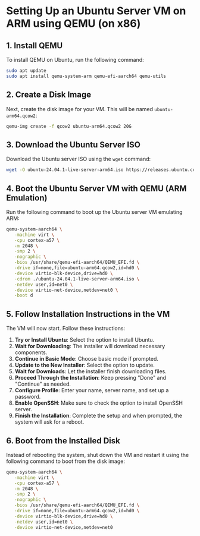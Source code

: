 # Setting Up an Ubuntu Server VM on ARM using QEMU (on x86)

## 1. Install QEMU
To install QEMU on Ubuntu, run the following command:

```bash
sudo apt update
sudo apt install qemu-system-arm qemu-efi-aarch64 qemu-utils
```

## 2. Create a Disk Image
Next, create the disk image for your VM. This will be named `ubuntu-arm64.qcow2`:

```bash
qemu-img create -f qcow2 ubuntu-arm64.qcow2 20G
```

## 3. Download the Ubuntu Server ISO
Download the Ubuntu server ISO using the `wget` command:

```bash
wget -O ubuntu-24.04.1-live-server-arm64.iso https://releases.ubuntu.com/24.04/ubuntu-24.04.1-live-server-arm64.iso
```

## 4. Boot the Ubuntu Server VM with QEMU (ARM Emulation)
Run the following command to boot up the Ubuntu server VM emulating ARM:

```bash
qemu-system-aarch64 \
   -machine virt \
   -cpu cortex-a57 \
   -m 2048 \
   -smp 2 \
   -nographic \
   -bios /usr/share/qemu-efi-aarch64/QEMU_EFI.fd \
   -drive if=none,file=ubuntu-arm64.qcow2,id=hd0 \
   -device virtio-blk-device,drive=hd0 \
   -cdrom ./ubuntu-24.04.1-live-server-arm64.iso \
   -netdev user,id=net0 \
   -device virtio-net-device,netdev=net0 \
   -boot d
```

## 5. Follow Installation Instructions in the VM
The VM will now start. Follow these instructions:

1. **Try or Install Ubuntu**: Select the option to install Ubuntu.
2. **Wait for Downloading**: The installer will download necessary components.
3. **Continue in Basic Mode**: Choose basic mode if prompted.
4. **Update to the New Installer**: Select the option to update.
5. **Wait for Downloads**: Let the installer finish downloading files.
6. **Proceed Through the Installation**: Keep pressing "Done" and "Continue" as needed.
7. **Configure Profile**: Enter your name, server name, and set up a password.
8. **Enable OpenSSH**: Make sure to check the option to install OpenSSH server.
9. **Finish the Installation**: Complete the setup and when prompted, the system will ask for a reboot.

## 6. Boot from the Installed Disk
Instead of rebooting the system, shut down the VM and restart it using the following command to boot from the disk image:

```bash
qemu-system-aarch64 \
   -machine virt \
   -cpu cortex-a57 \
   -m 2048 \
   -smp 2 \
   -nographic \
   -bios /usr/share/qemu-efi-aarch64/QEMU_EFI.fd \
   -drive if=none,file=ubuntu-arm64.qcow2,id=hd0 \
   -device virtio-blk-device,drive=hd0 \
   -netdev user,id=net0 \
   -device virtio-net-device,netdev=net0
```
